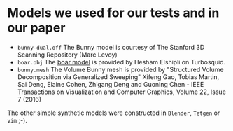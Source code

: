 # Models we used for our tests and in our paper

- `bunny-dual.off` The Bunny model is courtesy of The Stanford 3D Scanning Repository (Marc Levoy)
- `boar.obj` The [boar model](https://www.turbosquid.com/de/3d-models/jonathan-adler-ceramic-wild-boar-3d-1302718) is provided by Hesham Elshipli on Turbosquid.
- `bunny.mesh` The Volume Bunny mesh is provided by "Structured Volume Decomposition via Generalized Sweeping" Xifeng Gao, Tobias Martin, Sai Deng, Elaine Cohen, Zhigang Deng and Guoning Chen - IEEE Transactions on Visualization and Computer Graphics, Volume 22, Issue 7 (2016) 

The other simple synthetic models were constructed in `Blender`, `Tetgen` or `vim` ;-).

